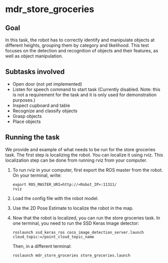 # mdr_store_groceries

## Goal

In this task, the robot has to correctly identify and manipulate objects at different heights, grouping them by category and likelihood. This test focuses on the detection and recognition of objects and their features, as well as object
manipulation.

## Subtasks involved

- Open door (not yet implemented)
- Listen for speech command to start task (Currently disabled. Note: this is not a requirement for the task and it is only used for demonstration purposes.)
- Inspect cupboard and table
- Recognize and classify objects
- Grasp objects
- Place objects

## Running the task

We provide and example of what needs to be run for the store groceries task. The first step is localizing the robot. You can localize it using rviz. This localization step can be done from running rviz from your computer.

1. To run rviz in your computer, first export the ROS master from the robot. On your terminal, write:

    ```
    export ROS_MASTER_URI=http://<Robot_IP>:11311/
    rviz
    ```

2. Load the config file with the robot model.

3. Use the 2D Pose Estimate to localize the robot in the map.

4. Now that the robot is localized, you can run the store groceries task. In one terminal, you need to run the SSD Keras Image detector:
    ```
    roslaunch ssd_keras_ros coco_image_detection_server.launch cloud_topic:=/point_cloud_topic_name
    ```

    Then, in a different terminal:

    ```
    roslaunch mdr_store_groceries store_groceries.launch
    ```
